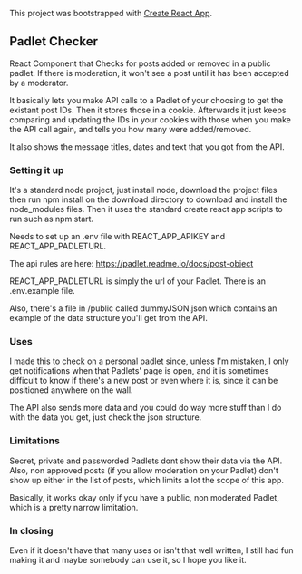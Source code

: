This project was bootstrapped with [Create React App](https://github.com/facebook/create-react-app).

## Padlet Checker

React Component that Checks for posts added or removed in a public padlet. If there is moderation, it won't see
a post until it has been accepted by a moderator.

It basically lets you make API calls to a Padlet of your choosing to get the existant post IDs. Then it stores
those in a cookie. Afterwards it just keeps comparing and updating the IDs in your cookies with those when you 
make the API call again, and tells you how many were added/removed.

It also shows the message titles, dates and text that you got from the API.

### Setting it up

It's a standard node project, just install node, download the project files then run npm install on the download directory
to download and install the node_modules files. Then it uses the standard create react app scripts to run such as npm start.

Needs to set up an .env file with REACT_APP_APIKEY and REACT_APP_PADLETURL.

The api rules are here: https://padlet.readme.io/docs/post-object

REACT_APP_PADLETURL is simply the url of your Padlet. There is an .env.example file.

Also, there's a file in /public called dummyJSON.json which contains an example of the data structure you'll get from the API.

### Uses

I made this to check on a personal padlet since, unless I'm mistaken, I only get notifications when that Padlets' page is open,
and it is sometimes difficult to know if there's a new post or even where it is, since it can be positioned anywhere on the wall.

The API also sends more data and you could do way more stuff than I do with the data you get, just check the json structure.

### Limitations

Secret, private and passworded Padlets dont show their data via the API. Also, non approved posts (if you allow moderation on your Padlet) 
don't show up either in the list of posts, which limits a lot the scope of this app. 

Basically, it works okay only if you have a public, non moderated Padlet, which is a pretty narrow limitation.

### In closing

Even if it doesn't have that many uses or isn't that well written, I still had fun making it and maybe somebody can use it, so I hope you like it.


